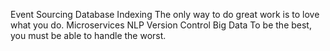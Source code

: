 Event Sourcing Database Indexing The only way to do great work is to love what you do. Microservices NLP Version Control Big Data To be the best, you must be able to handle the worst.
